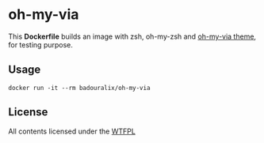 oh-my-via
=========

This **Dockerfile** builds an image with zsh, oh-my-zsh and [oh-my-via theme](https://github.com/badouralix/oh-my-via), for testing purpose.

## Usage

`docker run -it --rm badouralix/oh-my-via`

## License

All contents licensed under the [WTFPL](https://github.com/badouralix/dockerfiles/blob/master/LICENSE)

